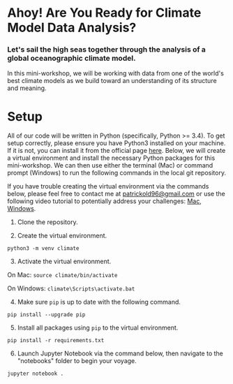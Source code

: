 # Ahoy! Are You Ready for Climate Model Data Analysis?
### Let's sail the high seas together through the analysis of a global oceanographic climate model.

In this mini-workshop, we will be working with data from one of the world's best climate models as we build toward an understanding of its structure and meaning.

# Setup

All of our code will be written in Python (specifically, Python >= 3.4). To get setup correctly, please ensure you have Python3 installed on your machine. If it is not, you can install it from the official page [here](https://www.python.org/downloads/). Below, we will create a virtual environment and install the necessary Python packages for this mini-workshop. We can then use either the terminal (Mac) or command prompt (Windows) to run the following commands in the local git repository.

If you have trouble creating the virtual environment via the commands below, please feel free to contact me at patrickold96@gmail.com or use the following video tutorial to potentially address your challenges: [Mac](https://www.youtube.com/watch?v=Kg1Yvry_Ydk&ab_channel=CoreySchafer), [Windows](https://www.youtube.com/watch?v=APOPm01BVrk&ab_channel=CoreySchafer).

1. Clone the repository.

2. Create the virtual environment.

`python3 -m venv climate`

3. Activate the virtual environment.

On Mac: `source climate/bin/activate`

On Windows: `climate\Scripts\activate.bat`

4. Make sure `pip` is up to date with the following command.

`pip install --upgrade pip`

5. Install all packages using `pip` to the virtual environment.

`pip install -r requirements.txt`

6. Launch Jupyter Notebook via the command below, then navigate to the "notebooks" folder to begin your voyage.

`jupyter notebook .`
